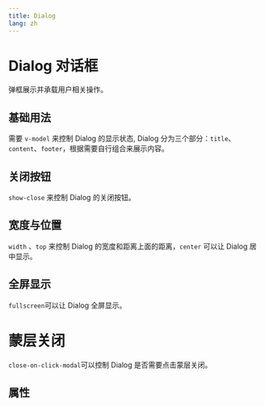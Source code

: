 ```yaml
---
title: Dialog
lang: zh
---
```


<script setup lang="ts">
  import props from "../../../example/dialog/description/zh-props.ts";
  import slots from "../../../example/dialog/description/zh-slots.ts";
</script>

# Dialog 对话框

弹框展示并承载用户相关操作。

## 基础用法

需要 ```v-model``` 来控制 Dialog 的显示状态, Dialog 分为三个部分：```title```、```content```、```footer```，根据需要自行组合来展示内容。

<demo src="../../../example/dialog/base.vue"></demo>

## 关闭按钮
 
 ```show-close``` 来控制 Dialog 的关闭按钮。

<demo src="../../../example/dialog/close.vue"></demo>


## 宽度与位置

 ```width``` 、```top``` 来控制 Dialog 的宽度和距离上面的距离，```center``` 可以让 Dialog 居中显示。

<demo src="../../../example/dialog/size-positon.vue"></demo>

## 全屏显示

```fullscreen```可以让 Dialog 全屏显示。

<demo src="../../../example/dialog/fullscreen.vue"></demo>

# 蒙层关闭

```close-on-click-modal```可以控制 Dialog 是否需要点击蒙层关闭。

<demo src="../../../example/dialog/modal.vue"></demo>

## 属性

<table-block type="propsZh" :data="props"></table-block>
